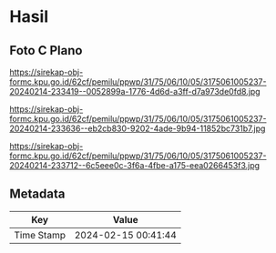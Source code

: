 # Hasil

## Foto C Plano

https://sirekap-obj-formc.kpu.go.id/62cf/pemilu/ppwp/31/75/06/10/05/3175061005237-20240214-233419--0052899a-1776-4d6d-a3ff-d7a973de0fd8.jpg

https://sirekap-obj-formc.kpu.go.id/62cf/pemilu/ppwp/31/75/06/10/05/3175061005237-20240214-233636--eb2cb830-9202-4ade-9b94-11852bc731b7.jpg

https://sirekap-obj-formc.kpu.go.id/62cf/pemilu/ppwp/31/75/06/10/05/3175061005237-20240214-233712--6c5eee0c-3f6a-4fbe-a175-eea0266453f3.jpg


## Metadata

| Key        | Value               |
| ---------- | ------------------- |
| Time Stamp | 2024-02-15 00:41:44 |




